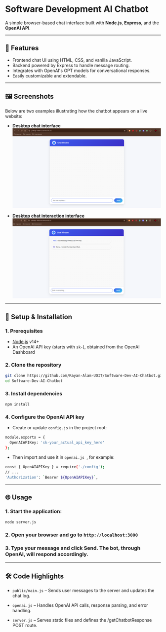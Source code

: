 # Software Development AI Chatbot

A simple browser-based chat interface built with **Node.js**, **Express**, and the **OpenAI API**.

---

## 🚀 Features

- Frontend chat UI using HTML, CSS, and vanilla JavaScript.  
- Backend powered by Express to handle message routing.  
- Integrates with OpenAI's GPT models for conversational responses.  
- Easily customizable and extendable.

---

## 🖼️ Screenshots

Below are two examples illustrating how the chatbot appears on a live website:

- **Desktop chat interface**  
  ![Chatbot widget on a site](chatbot.png)

- **Desktop chat interaction interface**  
  ![Chatbot interface on mobile](chatbot_message.png)

---

## 🧠 Setup & Installation

### 1. Prerequisites
- [Node.js](https://nodejs.org/) v14+  
- An OpenAI API key (starts with `sk-`), obtained from the OpenAI Dashboard

### 2. Clone the repository
```bash
git clone https://github.com/Rayan-Alam-UOIT/Software-Dev-AI-Chatbot.git
cd Software-Dev-AI-Chatbot
```

### 3. Install dependencies
```bash
npm install
```

### 4. Configure the OpenAI API key
- Create or update ```config.js``` in the project root:
```bash
module.exports = {
  OpenAIAPIKey: 'sk-your_actual_api_key_here'
};
```
- Then import and use it in  ```openai.js ```, for example:
```bash
const { OpenAIAPIKey } = require('./config');
// ...
'Authorization': `Bearer ${OpenAIAPIKey}`,
```
---

## 🌐 Usage

### 1. Start the application:

```bash
node server.js
```

### 2. Open your browser and go to ```http://localhost:3000```

### 3. Type your message and click Send. The bot, through OpenAI, will respond accordingly.

---

## 🛠️ Code Highlights

- ```public/main.js``` – Sends user messages to the server and updates the chat log.

- ```openai.js``` – Handles OpenAI API calls, response parsing, and error handling.

- ```server.js``` – Serves static files and defines the /getChatbotResponse POST route.
